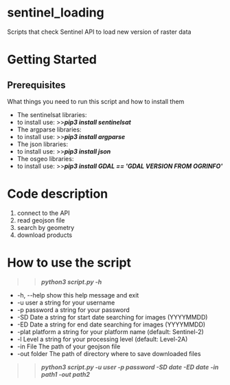 # sentinel_loading
Scripts that check Sentinel API to load new version of raster data

# Getting Started
## Prerequisites
What things you need to run this script and how to install them
 * The sentinelsat libraries: 
 * to install use: >>***pip3 install sentinelsat***
 * The argparse libraries: 
 * to install use: >>***pip3 install argparse***
 * The json libraries: 
 * to install use: >>***pip3 install json***
 * The osgeo libraries:
 * to install use: >>***pip3 install GDAL == 'GDAL VERSION FROM OGRINFO'***

# Code description

1. connect to the API
2. read geojson file
3. search by geometry
4. download products

# How to use the script
>> ***python3 script.py -h***
  - -h, --help      show this help message and exit
  - -u user         a string for your username
  - -p password     a string for your password
  - -SD Date        a string for start date searching for images (YYYYMMDD)
  - -ED Date        a string for end date searching for images (YYYYMMDD)
  - -plat platform  a string for your platform name (default: Sentinel-2)
  - -l Level        a string for your processing level (default: Level-2A)
  - -in File        The path of your geojson file
  - -out folder     The path of directory where to save downloaded files
>> ***python3 script.py -u user -p password -SD date -ED date -in path1 -out path2***
